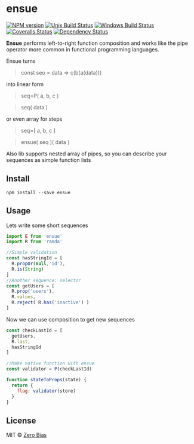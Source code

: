 # ensue

[![NPM version][npm-image]][npm-url]
[![Unix Build Status][travis-image]][travis-url]
[![Windows Build Status][appveyor-image]][appveyor-url]
[![Coveralls Status][coveralls-image]][coveralls-url]
[![Dependency Status][depstat-image]][depstat-url]

**Ensue** performs left-to-right function composition and works like the pipe operator more common in functional programming languages.

Ensue turns
> const seo = data => c(b(a(data)))

into linear form
>seq=P( a, b, c )

>seq( data )

or even array for steps
>seq=[ a, b, c ]

>ensue( seq )( data )

Also lib supports nested array of pipes, so you can describe your sequences as simple function lists

## Install

    npm install --save ensue

## Usage

Lets write some short sequences

```js
import E from 'ensue'
import R from 'ramda'

//Simple validation
const hasStringId = [
  R.propOr(null,'id'),
  R.is(String)
]
//Another sequence: selector
const getUsers = [
  R.prop('users'),
  R.values,
  R.reject( R.has('inactive') )
]
```

Now we can use composition to get new sequences

```js
const checkLastId = [
  getUsers,
  R.last,
  hasStringId
]

//Make native function with ensue
const validator = P(checkLastId)

function stateToProps(state) {
  return {
    flag: validator(store)
  }
}
```

## License

MIT © [Zero Bias](https://github.com/zerobias)

[npm-url]: https://npmjs.org/package/ensue
[npm-image]: https://img.shields.io/npm/v/ensue.svg?style=flat-square

[travis-url]: https://travis-ci.org/zerobias/ensue
[travis-image]: https://img.shields.io/travis/zerobias/ensue.svg?style=flat-square&label=unix

[appveyor-url]: https://ci.appveyor.com/project/zerobias/ensue
[appveyor-image]: https://img.shields.io/appveyor/ci/zerobias/ensue.svg?style=flat-square&label=windows

[coveralls-url]: https://coveralls.io/r/zerobias/ensue
[coveralls-image]: https://img.shields.io/coveralls/zerobias/ensue.svg?style=flat-square

[depstat-url]: https://david-dm.org/zerobias/ensue
[depstat-image]: https://david-dm.org/zerobias/ensue.svg?style=flat-square